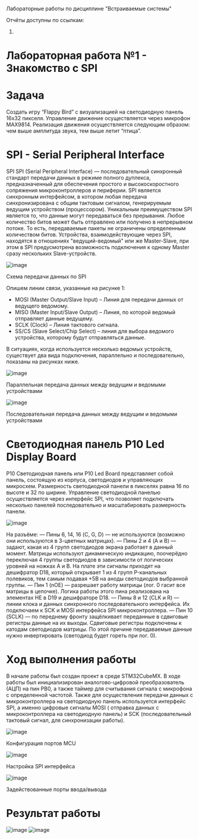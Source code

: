 Лабораторные работы по дисциплине "Встраиваемые системы"

Отчёты доступны по ссылкам:


1.

# Лабораторная работа №1 - Знакомство с SPI
# Задача
Создать игру “Flappy Bird” с визуализацией на светодиодную панель 16x32 пикселя. Управление движение осуществляется через микрофон MAX9814. Реализация движения осуществляется следующим образом: чем выше амплитуда звука, тем выше летит “птица”.
# SPI - Serial Peripheral Interface
SPI
SPI (Serial Peripheral Interface) — последовательный синхронный стандарт передачи данных в режиме полного дуплекса, предназначенный для обеспечения простого и высокоскоростного сопряжения микроконтроллеров и периферии. SPI является синхронным интерфейсом, в котором любая передача синхронизирована с общим тактовым сигналом, генерируемым ведущим устройством (процессором). 
Уникальным преимуществом SPI является то, что данные могут передаваться без прерывания. Любое количество битов может быть отправлено или получено в непрерывном потоке. То есть, передаваемые пакеты не ограничены определенным количеством битов. Устройства, взаимодействующие через SPI, находятся в отношениях "ведущий-ведомый" или же Master-Slave, при этом в SPI предусмотрена возможность подключения к одному Master сразу нескольких Slave-устройств.

 ![image](https://github.com/Kirsantiy/Embedded_systems_LABS/assets/133642673/dc2c869b-e59a-4ef3-b26f-53de28303eaa)
 
Схема передачи данных по SPI

Опишем линии связи, указанные на рисунке 1:
- MOSI (Master Output/Slave Input) – Линия для передачи данных от ведущего ведомому.
- MISO (Master Input/Slave Output) – Линия, по которой ведомый отправляет данные ведущему.
- SCLK (Clock) – Линия тактового сигнала.
- SS/CS (Slave Select/Chip Select) – линия для выбора ведомого устройства, которому будут отправляться данные.

В ситуациях, когда используется несколько ведомых устройств, существует два вида подключения, параллельно и последовательно, показаны на рисунках ниже.

![image](https://github.com/Kirsantiy/Embedded_systems_LABS/assets/133642673/77f3d537-8404-42c6-aa72-9669ae42600d)

Параллельная передача данных между ведущим и ведомыми устройствами

![image](https://github.com/Kirsantiy/Embedded_systems_LABS/assets/133642673/4646b1a5-c76c-42f0-8956-3a52a2054322)

Последовательная передача данных между ведущим и ведомыми устройствами

# Cветодиодная панель P10 Led Display Board
P10 Светодиодная панель или P10 Led Board представляет собой панель, состоящую из корпуса, светодиодов и управляющих микросхем. Размерность светодиодной панели в пикселях равна 16 по высоте и 32 по ширине. Управление светодиодной панелью осуществляется через интерфейс SPI, что позволяет подключать несколько панелей последовательно и масштабировать размерность панели. 

![image](https://github.com/Kirsantiy/Embedded_systems_LABS/assets/133642673/d41636e1-d95f-485c-b0d3-6320698e8eff)

На разъёме:
— Пины 6, 14, 16 (C, G, D) — не используются (возможно они используются в 3-цветных матрицах).
— Пины 2 и 4 (A и B) — задают, какая из 4 групп светодиодов экрана работает в данный момент. Матрицы используют динамическую индикацию, поочерёдно переключая 4 группы светодиодов в зависимости от логических уровней на ножках A и B. На плате эти сигналы приходят на дешифратор D18, который открывает 1 из 4 групп P-канальных полевиков, тем самым подавая +5В на аноды светодиодов выбранной группы.
— Пин 1 (nOE) — разрешает работу матрицы (лог. 0 гасит все матрицы в цепочке). Логика работы этого пина реализована на элементах НЕ в D19 и дешифраторе D18.
— Пины 8 и 12 (CLK и R) — линии клока и данных синхронного последовательного интерфейса. Их подключаем к SCK и MOSI интерфейса SPI микроконтроллера.
— Пин 10 (SCLK) — по переднему фронту защёлкивает переданные в сдвиговые регистры данные на их выходы. Сдвиговые регистры подключены к катодам светодиодов матрицы. По этой причине передаваемые данные нужно инвертировать (светодиод будет гореть при лог. 0).

# Ход выполнения работы
В начале работы был создан проект в среде STM32CubeMX. В ходе работы был инициализирован аналогово-цифровой преобразователь (АЦП) на пин PB0, а также таймер для считывания сигнала с микрофона с определенной частотой. Также для осуществления передачи данных с микроконтроллера на светодиодную панель используется интерфейс SPI, а именно цифровые сигналы MOSI ( отправка данных с микроконтроллера на светодиодную панель) и SCK (последовательный тактовый сигнал, для синхронизации работы).

![image](https://github.com/Kirsantiy/Embedded_systems_LABS/assets/133642673/4793ad16-cb25-4e81-a460-451f42d38d83)

Конфигурация портов MCU

![image](https://github.com/Kirsantiy/Embedded_systems_LABS/assets/133642673/9fcca99d-fcc7-421f-bf47-f8075296ca4a)

Настройка SPI интерфейса

![image](https://github.com/Kirsantiy/Embedded_systems_LABS/assets/133642673/3cf03256-97b8-4648-a23c-1e8c9efa3b7a)

Задействованные порты ввода/вывода

# Результат работы

![image](https://github.com/Kirsantiy/Embedded_systems_LABS/assets/133642673/2a0cf28f-6a69-46c8-83d8-cafe7b8adc28)
![image](https://github.com/Kirsantiy/Embedded_systems_LABS/assets/133642673/a2e9e5ae-ec00-46f7-b403-04bbaffb8263)




